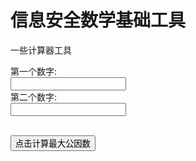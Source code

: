 # 信息安全数学基础工具

一些计算器工具


<form>
第一个数字:<br>
<input type="text" name="number01" value="" id="number1">
<br>
第二个数字:<br>
<input type="text" name="number02" value="" id="number2">
<br><br>
</form> 
<button onclick="calculator_gcd_main()">点击计算最大公因数</button>

<br/>
<p id="show_gcd"></p>